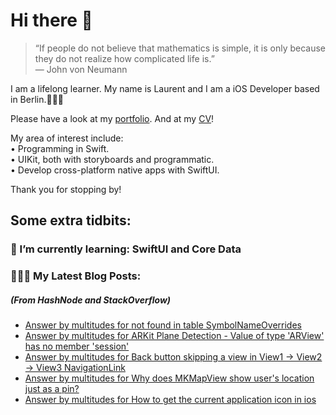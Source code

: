 # Hi there 👋

> “If people do not believe that mathematics is simple, it is only because they do not realize how complicated life is.”   
― John von Neumann

 
I am a lifelong learner. My name is Laurent and I am a iOS Developer based in Berlin.👨🏻‍💻   

Please have a look at my [portfolio](https://github.com/multitudes/portfolio/blob/master/README.md). 
And at my [CV](https://multitudes.github.io/images/cv/cv-for-ios-nov2020.pdf)!

My area of interest include:  
• Programming in Swift.  
• UIKit, both with storyboards and programmatic.  
• Develop cross-platform native apps with SwiftUI.  

Thank you for stopping by!

## Some extra tidbits:

### 🌱 I’m currently learning: SwiftUI and Core Data


###  👨🏻‍💻 My Latest Blog Posts:
##### (From HashNode and StackOverflow)
<!-- BLOG-POST-LIST:START -->
- [Answer by multitudes for <SF Symbol name> not found in table SymbolNameOverrides](https://stackoverflow.com/questions/67638122/sf-symbol-name-not-found-in-table-symbolnameoverrides/69165078#69165078)
- [Answer by multitudes for ARKit Plane Detection - Value of type 'ARView' has no member 'session'](https://stackoverflow.com/questions/56973063/arkit-plane-detection-value-of-type-arview-has-no-member-session/68498147#68498147)
- [Answer by multitudes for Back button skipping a view in View1 -> View2 -> View3 NavigationLink](https://stackoverflow.com/questions/64728953/back-button-skipping-a-view-in-view1-view2-view3-navigationlink/68472976#68472976)
- [Answer by multitudes for Why does MKMapView show user's location just as a pin?](https://stackoverflow.com/questions/47445473/why-does-mkmapview-show-users-location-just-as-a-pin/68444109#68444109)
- [Answer by multitudes for How to get the current application icon in ios](https://stackoverflow.com/questions/9419261/how-to-get-the-current-application-icon-in-ios/68318935#68318935)
<!-- BLOG-POST-LIST:END -->

<!--

<script type="text/javascript" src="https://cdnjs.buymeacoffee.com/1.0.0/button.prod.min.js" data-name="bmc-button" data-slug="multitudes" data-color="#FFDD00" data-emoji=""  data-font="Cookie" data-text="Buy me a coffee" data-outline-color="#000000" data-font-color="#000000" data-coffee-color="#ffffff" ></script>

If you can't get enough of me I collected some more links [here](https://linktr.ee/LaurentBrusa)!
**multitudes/multitudes** is a ✨ _special_ ✨ repository because its `README.md` (this file) appears on your GitHub profile.

Here are some ideas to get you started:

- 🔭 I’m currently working on ...
- 🌱 I’m currently learning ...
- 👯 I’m looking to collaborate on ...
- 🤔 I’m looking for help with ...
- 💬 Ask me about ...
- 📫 How to reach me: ...
- 😄 Pronouns: ...
- ⚡ Fun fact: ...

<p align="center">
  <img src="" width="400"  title="Laurent on the bicycle">
</p>
-->
